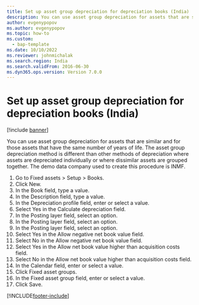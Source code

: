 ```yaml
--- 
title: Set up asset group depreciation for depreciation books (India)
description: You can use asset group depreciation for assets that are similar and for those assets that have the same number of years of life.
author: evgenypopov
ms.author: evgenypopov
ms.topic: how-to
ms.custom: 
  - bap-template
ms.date: 10/10/2022
ms.reviewer: johnmichalak   
ms.search.region: India
ms.search.validFrom: 2016-06-30
ms.dyn365.ops.version: Version 7.0.0 
---
```


# Set up asset group depreciation for depreciation books (India)

[!include [banner](../../includes/banner.md)]

You can use asset group depreciation for assets that are similar and for those assets that have the same number of years of life. The asset group depreciation method is different than other methods of depreciation where assets are depreciated individually or where dissimilar assets are grouped together. The demo data company used to create this procedure is INMF.

1. Go to Fixed assets > Setup > Books.
2. Click New.
3. In the Book field, type a value.
4. In the Description field, type a value.
5. In the Depreciation profile field, enter or select a value.
6. Select Yes in the Calculate depreciation field.
7. In the Posting layer field, select an option.
8. In the Posting layer field, select an option.
9. In the Posting layer field, select an option.
10. Select Yes in the Allow negative net book value field.
11. Select No in the Allow negative net book value field.
12. Select Yes in the Allow net book value higher than acquisition costs field.
13. Select No in the Allow net book value higher than acquisition costs field.
14. In the Calendar field, enter or select a value.
15. Click Fixed asset groups.
16. In the Fixed asset group field, enter or select a value.
17. Click Save.



[!INCLUDE[footer-include](../../../includes/footer-banner.md)]
